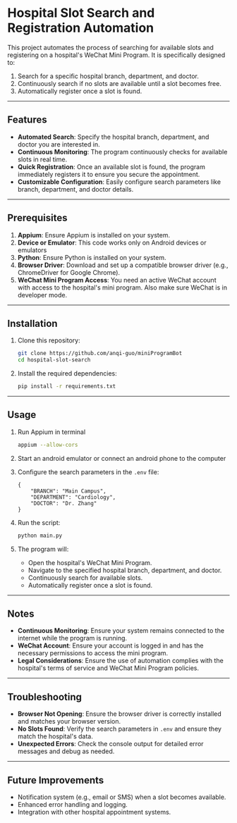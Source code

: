 # Hospital Slot Search and Registration Automation
This project automates the process of searching for available slots and registering on a hospital's WeChat Mini Program. It is specifically designed to:
1. Search for a specific hospital branch, department, and doctor.
2. Continuously search if no slots are available until a slot becomes free.
3. Automatically register once a slot is found.

---

## Features
- **Automated Search**: Specify the hospital branch, department, and doctor you are interested in.
- **Continuous Monitoring**: The program continuously checks for available slots in real time.
- **Quick Registration**: Once an available slot is found, the program immediately registers it to ensure you secure the appointment.
- **Customizable Configuration**: Easily configure search parameters like branch, department, and doctor details.

---

## Prerequisites
1. **Appium**: Ensure Appium is installed on your system.
2. **Device or Emulator**: This code works only on Android devices or emulators
3. **Python**: Ensure Python is installed on your system.
4. **Browser Driver**: Download and set up a compatible browser driver (e.g., ChromeDriver for Google Chrome).
5. **WeChat Mini Program Access**: You need an active WeChat account with access to the hospital's mini program. Also make sure WeChat is in developer mode.

---

## Installation
1. Clone this repository:
   ```bash
   git clone https://github.com/anqi-guo/miniProgramBot
   cd hospital-slot-search
   ```

2. Install the required dependencies:
   ```bash
   pip install -r requirements.txt
   ```

---

## Usage
1. Run Appium in terminal
   ```bash
   appium --allow-cors
   ```

2. Start an android emulator or connect an android phone to the computer

3. Configure the search parameters in the `.env` file:
   ```env
   {
       "BRANCH": "Main Campus",
       "DEPARTMENT": "Cardiology",
       "DOCTOR": "Dr. Zhang"
   }
   ```

4. Run the script:
   ```bash
   python main.py
   ```

5. The program will:
   - Open the hospital's WeChat Mini Program.
   - Navigate to the specified hospital branch, department, and doctor.
   - Continuously search for available slots.
   - Automatically register once a slot is found.

---

## Notes

- **Continuous Monitoring**: Ensure your system remains connected to the internet while the program is running.
- **WeChat Account**: Ensure your account is logged in and has the necessary permissions to access the mini program.
- **Legal Considerations**: Ensure the use of automation complies with the hospital's terms of service and WeChat Mini Program policies.

---

## Troubleshooting

- **Browser Not Opening**:
  Ensure the browser driver is correctly installed and matches your browser version.
- **No Slots Found**:
  Verify the search parameters in `.env` and ensure they match the hospital's data.
- **Unexpected Errors**:
  Check the console output for detailed error messages and debug as needed.

---

## Future Improvements

- Notification system (e.g., email or SMS) when a slot becomes available.
- Enhanced error handling and logging.
- Integration with other hospital appointment systems.
